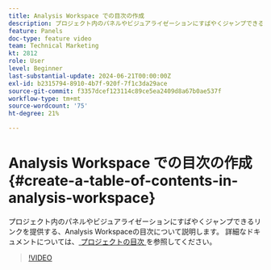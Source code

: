 ```yaml
---
title: Analysis Workspace での目次の作成
description: プロジェクト内のパネルやビジュアライゼーションにすばやくジャンプできるリンクを提供する、Analysis Workspaceの目次について説明します。
feature: Panels
doc-type: feature video
team: Technical Marketing
kt: 2812
role: User
level: Beginner
last-substantial-update: 2024-06-21T00:00:00Z
exl-id: b2315794-8910-4b7f-920f-7f1c3da29ace
source-git-commit: f3357dcef123114c89ce5ea2409d8a67b0ae537f
workflow-type: tm+mt
source-wordcount: '75'
ht-degree: 21%

---
```


# Analysis Workspace での目次の作成 {#create-a-table-of-contents-in-analysis-workspace}

プロジェクト内のパネルやビジュアライゼーションにすばやくジャンプできるリンクを提供する、Analysis Workspaceの目次について説明します。 詳細なドキュメントについては、[ プロジェクトの目次 ](https://experienceleague.adobe.com/en/docs/analytics/analyze/analysis-workspace/build-workspace-project/project-table-of-contents) を参照してください。

>[!VIDEO](https://video.tv.adobe.com/v/26990/?quality=12&learn=on)
